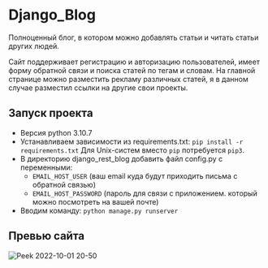 # Django_Blog

Полноценный блог, в котором можно добавлять статьи и читать статьи других людей.

Сайт поддерживает регистрацию и авторизацию пользователей, имеет форму обратной связи и поиска статей по тегам и словам.
На главной странице можно разместить рекламу различных статей, я в данном случае разместил ссылки на другие свои проекты.

## Запуск проекта
   * Версия python 3.10.7
   * Устанавливаем зависимости из requirements.txt: `pip install -r requirements.txt` Для Unix-систем вместо `pip` потребуется `pip3`.
   * В директорию django_rest_blog добавить файл config.py с переменными:
     - `EMAIL_HOST_USER` (ваш email куда будут приходить письма с обратной связью)
     - `EMAIL_HOST_PASSWORD` (пароль для связи с приложением. который можно посмотреть на вашей почте)
   * Вводим команду: `python manage.py runserver`
## Превью сайта
![Peek 2022-10-01 20-50](https://user-images.githubusercontent.com/84034483/193422746-15029237-e39b-4c8a-9ece-e67e48e1f14c.gif)
